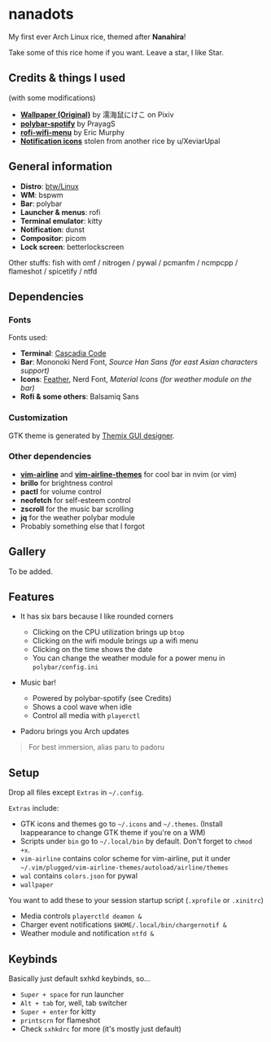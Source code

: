 # nanadots
My first ever Arch Linux rice, themed after **Nanahira**!

Take some of this rice home if you want. Leave a star, I like Star.

## Credits & things I used
(with some modifications)
- **[Wallpaper (Original)](https://www.pixiv.net/en/artworks/96713733)** by 濡海鼠にけこ on Pixiv
- **[polybar-spotify](https://github.com/PrayagS/polybar-spotify)** by PrayagS
- **[rofi-wifi-menu](https://github.com/ericmurphyxyz/rofi-wifi-menu)** by Eric Murphy
- **[Notification icons](https://www.reddit.com/r/unixporn/comments/u9i9l5/bspwm_catppuccinated/)** stolen from another rice by u/XeviarUpal

## General information
- **Distro**: [btw/Linux](https://archlinux.org)
- **WM**: bspwm
- **Bar**: polybar
- **Launcher & menus**: rofi
- **Terminal emulator**: kitty
- **Notification**: dunst
- **Compositor**: picom
- **Lock screen**: betterlockscreen

Other stuffs: fish with omf / nitrogen / pywal / pcmanfm / ncmpcpp / flameshot / spicetify / ntfd

## Dependencies
### Fonts
Fonts used:
- **Terminal**: [Cascadia Code](https://github.com/microsoft/cascadia-code)
- **Bar**: Mononoki Nerd Font, *Source Han Sans (for east Asian characters support)*
- **Icons**: [Feather](https://github.com/feathericons/feather), Nerd Font, *Material Icons (for weather module on the bar)*
- **Rofi & some others**: Balsamiq Sans

### Customization
GTK theme is generated by [Themix GUI designer](https://github.com/themix-project/oomox).

### Other dependencies
- **[vim-airline](https://github.com/vim-airline/vim-airline)** and **[vim-airline-themes](https://github.com/vim-airline/vim-airline-themes#vim-airline-themes--)** for cool bar in nvim (or vim)
- **brillo** for brightness control
- **pactl** for volume control
- **neofetch** for self-esteem control
- **zscroll** for the music bar scrolling
- **jq** for the weather polybar module
- Probably something else that I forgot

## Gallery
To be added.

## Features
- It has six bars because I like rounded corners
  - Clicking on the CPU utilization brings up `btop`
  - Clicking on the wifi module brings up a wifi menu
  - Clicking on the time shows the date
  - You can change the weather module for a power menu in `polybar/config.ini`

- Music bar!
  - Powered by polybar-spotify (see Credits)
  - Shows a cool wave when idle
  - Control all media with `playerctl`

- Padoru brings you Arch updates
> For best immersion, alias paru to padoru

## Setup
Drop all files except `Extras` in `~/.config`.

`Extras` include:
- GTK icons and themes go to `~/.icons` and `~/.themes`. (Install lxappearance to change GTK theme if you're on a WM)
- Scripts under `bin` go to `~/.local/bin` by default. Don't forget to `chmod +x`.
- `vim-airline` contains color scheme for vim-airline, put it under `~/.vim/plugged/vim-airline-themes/autoload/airline/themes`
- `wal` contains `colors.json` for pywal
- `wallpaper`

You want to add these to your session startup script (`.xprofile` or `.xinitrc`)

- Media controls
`playerctld deamon &`
- Charger event notifications
`$HOME/.local/bin/chargernotif &`
- Weather module and notification
`ntfd &`

## Keybinds
Basically just default sxhkd keybinds, so...
- `Super + space` for run launcher
- `Alt + tab` for, well, tab switcher
- `Super + enter` for kitty
- `printscrn` for flameshot
- Check `sxhkdrc` for more (it's mostly just default)

